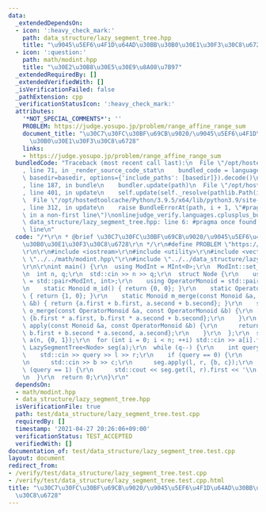 ```yaml
---
data:
  _extendedDependsOn:
  - icon: ':heavy_check_mark:'
    path: data_structure/lazy_segment_tree.hpp
    title: "\u9045\u5EF6\u4F1D\u64AD\u30BB\u30B0\u30E1\u30F3\u30C8\u6728"
  - icon: ':question:'
    path: math/modint.hpp
    title: "\u30E2\u30B8\u30E5\u30E9\u8A08\u7B97"
  _extendedRequiredBy: []
  _extendedVerifiedWith: []
  _isVerificationFailed: false
  _pathExtension: cpp
  _verificationStatusIcon: ':heavy_check_mark:'
  attributes:
    '*NOT_SPECIAL_COMMENTS*': ''
    PROBLEM: https://judge.yosupo.jp/problem/range_affine_range_sum
    document_title: "\u30C7\u30FC\u30BF\u69CB\u9020/\u9045\u5EF6\u4F1D\u64AD\u30BB\
      \u30B0\u30E1\u30F3\u30C8\u6728"
    links:
    - https://judge.yosupo.jp/problem/range_affine_range_sum
  bundledCode: "Traceback (most recent call last):\n  File \"/opt/hostedtoolcache/Python/3.9.5/x64/lib/python3.9/site-packages/onlinejudge_verify/documentation/build.py\"\
    , line 71, in _render_source_code_stat\n    bundled_code = language.bundle(stat.path,\
    \ basedir=basedir, options={'include_paths': [basedir]}).decode()\n  File \"/opt/hostedtoolcache/Python/3.9.5/x64/lib/python3.9/site-packages/onlinejudge_verify/languages/cplusplus.py\"\
    , line 187, in bundle\n    bundler.update(path)\n  File \"/opt/hostedtoolcache/Python/3.9.5/x64/lib/python3.9/site-packages/onlinejudge_verify/languages/cplusplus_bundle.py\"\
    , line 401, in update\n    self.update(self._resolve(pathlib.Path(included), included_from=path))\n\
    \  File \"/opt/hostedtoolcache/Python/3.9.5/x64/lib/python3.9/site-packages/onlinejudge_verify/languages/cplusplus_bundle.py\"\
    , line 312, in update\n    raise BundleErrorAt(path, i + 1, \"#pragma once found\
    \ in a non-first line\")\nonlinejudge_verify.languages.cplusplus_bundle.BundleErrorAt:\
    \ data_structure/lazy_segment_tree.hpp: line 6: #pragma once found in a non-first\
    \ line\n"
  code: "/*\r\n * @brief \u30C7\u30FC\u30BF\u69CB\u9020/\u9045\u5EF6\u4F1D\u64AD\u30BB\
    \u30B0\u30E1\u30F3\u30C8\u6728\r\n */\r\n#define PROBLEM \"https://judge.yosupo.jp/problem/range_affine_range_sum\"\
    \r\n\r\n#include <iostream>\r\n#include <utility>\r\n#include <vector>\r\n#include\
    \ \"../../math/modint.hpp\"\r\n#include \"../../data_structure/lazy_segment_tree.hpp\"\
    \r\n\r\nint main() {\r\n  using ModInt = MInt<0>;\r\n  ModInt::set_mod(998244353);\r\
    \n  int n, q;\r\n  std::cin >> n >> q;\r\n  struct Node {\r\n    using Monoid\
    \ = std::pair<ModInt, int>;\r\n    using OperatorMonoid = std::pair<ModInt, ModInt>;\r\
    \n    static Monoid m_id() { return {0, 0}; }\r\n    static OperatorMonoid o_id()\
    \ { return {1, 0}; }\r\n    static Monoid m_merge(const Monoid &a, const Monoid\
    \ &b) { return {a.first + b.first, a.second + b.second}; }\r\n    static OperatorMonoid\
    \ o_merge(const OperatorMonoid &a, const OperatorMonoid &b) {\r\n      return\
    \ {b.first * a.first, b.first * a.second + b.second};\r\n    }\r\n    static Monoid\
    \ apply(const Monoid &a, const OperatorMonoid &b) {\r\n      return {a.first *\
    \ b.first + b.second * a.second, a.second};\r\n    }\r\n  };\r\n  std::vector<Node::Monoid>\
    \ a(n, {0, 1});\r\n  for (int i = 0; i < n; ++i) std::cin >> a[i].first;\r\n \
    \ LazySegmentTree<Node> seg(a);\r\n  while (q--) {\r\n    int query, l, r;\r\n\
    \    std::cin >> query >> l >> r;\r\n    if (query == 0) {\r\n      int b, c;\r\
    \n      std::cin >> b >> c;\r\n      seg.apply(l, r, {b, c});\r\n    } else if\
    \ (query == 1) {\r\n      std::cout << seg.get(l, r).first << '\\n';\r\n    }\r\
    \n  }\r\n  return 0;\r\n}\r\n"
  dependsOn:
  - math/modint.hpp
  - data_structure/lazy_segment_tree.hpp
  isVerificationFile: true
  path: test/data_structure/lazy_segment_tree.test.cpp
  requiredBy: []
  timestamp: '2021-04-27 20:26:06+09:00'
  verificationStatus: TEST_ACCEPTED
  verifiedWith: []
documentation_of: test/data_structure/lazy_segment_tree.test.cpp
layout: document
redirect_from:
- /verify/test/data_structure/lazy_segment_tree.test.cpp
- /verify/test/data_structure/lazy_segment_tree.test.cpp.html
title: "\u30C7\u30FC\u30BF\u69CB\u9020/\u9045\u5EF6\u4F1D\u64AD\u30BB\u30B0\u30E1\u30F3\
  \u30C8\u6728"
---
```

